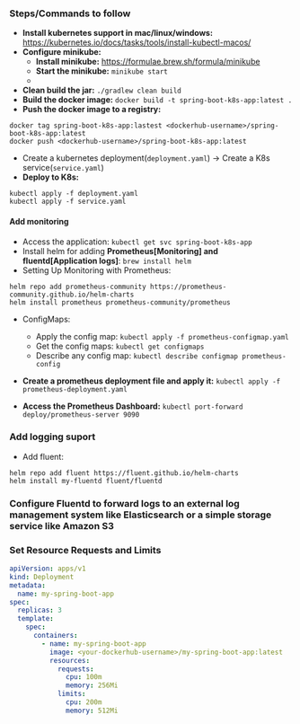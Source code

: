 ### Steps/Commands to follow

- **Install kubernetes support in mac/linux/windows:**
<https://kubernetes.io/docs/tasks/tools/install-kubectl-macos/>
- **Configure minikube:**
  - **Install minikube:** <https://formulae.brew.sh/formula/minikube>
  - **Start the minikube:** `minikube start`
  -
- **Clean build the jar:** `./gradlew clean build`
- **Build the docker image:** `docker build -t spring-boot-k8s-app:latest .`
- **Push the docker image to a registry:**

```docker
docker tag spring-boot-k8s-app:lastest <dockerhub-username>/spring-boot-k8s-app:latest
docker push <dockerhub-username>/spring-boot-k8s-app:latest
```

- Create a kubernetes deployment(`deployment.yaml`) -> Create a K8s service(`service.yaml`)
- **Deploy to K8s:**

```docker
kubectl apply -f deployment.yaml
kubectl apply -f service.yaml
```

#### Add monitoring

- Access the application: `kubectl get svc spring-boot-k8s-app`
- Install helm for adding **Prometheus[Monitoring] and fluentd[Application logs]**: `brew install helm`
- Setting Up Monitoring with Prometheus:

```docker
helm repo add prometheus-community https://prometheus-community.github.io/helm-charts
helm install prometheus prometheus-community/prometheus
```

- ConfigMaps:
  - Apply the config map: `kubectl apply -f prometheus-configmap.yaml`
  - Get the config maps: `kubectl get configmaps`
  - Describe any config map: `kubectl describe configmap prometheus-config`
  
- **Create a prometheus deployment file and apply it:** `kubectl apply -f prometheus-deployment.yaml`
- **Access the Prometheus Dashboard:** `kubectl port-forward deploy/prometheus-server 9090`

### Add logging suport

- Add fluent:

```docker
helm repo add fluent https://fluent.github.io/helm-charts
helm install my-fluentd fluent/fluentd
```

### Configure Fluentd to forward logs to an external log management system like Elasticsearch or a simple storage service like Amazon S3

### Set Resource Requests and Limits

```yaml
apiVersion: apps/v1
kind: Deployment
metadata:
  name: my-spring-boot-app
spec:
  replicas: 3
  template:
    spec:
      containers:
        - name: my-spring-boot-app
          image: <your-dockerhub-username>/my-spring-boot-app:latest
          resources:
            requests:
              cpu: 100m
              memory: 256Mi
            limits:
              cpu: 200m
              memory: 512Mi
```
